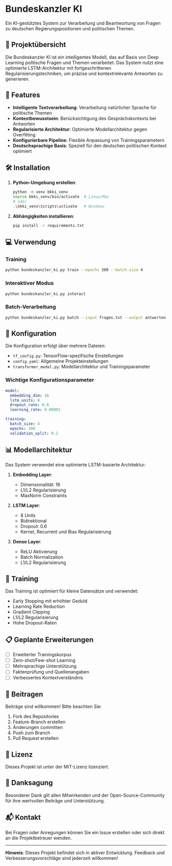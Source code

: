 # Bundeskanzler KI

Ein KI-gestütztes System zur Verarbeitung und Beantwortung von Fragen zu deutschen Regierungspositionen und politischen Themen.

## 🎯 Projektübersicht

Die Bundeskanzler KI ist ein intelligentes Modell, das auf Basis von Deep Learning politische Fragen und Themen verarbeitet. Das System nutzt eine optimierte LSTM-Architektur mit fortgeschrittenen Regularisierungstechniken, um präzise und kontextrelevante Antworten zu generieren.

## 🚀 Features

- **Intelligente Textverarbeitung**: Verarbeitung natürlicher Sprache für politische Themen
- **Kontextbewusstsein**: Berücksichtigung des Gesprächskontexts bei Antworten
- **Regularisierte Architektur**: Optimierte Modellarchitektur gegen Overfitting
- **Konfigurierbare Pipeline**: Flexible Anpassung von Trainingsparametern
- **Deutschsprachige Basis**: Speziell für den deutschen politischen Kontext optimiert

## 🛠 Installation

1. **Python-Umgebung erstellen**:
   ```bash
   python -m venv bkki_venv
   source bkki_venv/bin/activate  # Linux/Mac
   # oder
   .\bkki_venv\Scripts\activate   # Windows
   ```

2. **Abhängigkeiten installieren**:
   ```bash
   pip install -r requirements.txt
   ```

## 💻 Verwendung

### Training

```bash
python bundeskanzler_ki.py train --epochs 200 --batch_size 4
```

### Interaktiver Modus

```bash
python bundeskanzler_ki.py interact
```

### Batch-Verarbeitung

```bash
python bundeskanzler_ki.py batch --input fragen.txt --output antworten.csv
```

## 🔧 Konfiguration

Die Konfiguration erfolgt über mehrere Dateien:

- `tf_config.py`: TensorFlow-spezifische Einstellungen
- `config.yaml`: Allgemeine Projekteinstellungen
- `transformer_model.py`: Modellarchitektur und Trainingsparameter

### Wichtige Konfigurationsparameter

```yaml
model:
  embedding_dim: 16
  lstm_units: 8
  dropout_rate: 0.6
  learning_rate: 0.00001

training:
  batch_size: 4
  epochs: 200
  validation_split: 0.2
```

## 📊 Modellarchitektur

Das System verwendet eine optimierte LSTM-basierte Architektur:

1. **Embedding Layer**: 
   - Dimensionalität: 16
   - L1/L2 Regularisierung
   - MaxNorm Constraints

2. **LSTM Layer**:
   - 8 Units
   - Bidirektional
   - Dropout: 0.6
   - Kernel, Recurrent und Bias Regularisierung

3. **Dense Layer**:
   - ReLU Aktivierung
   - Batch Normalization
   - L1/L2 Regularisierung

## 🔄 Training

Das Training ist optimiert für kleine Datensätze und verwendet:

- Early Stopping mit erhöhter Geduld
- Learning Rate Reduction
- Gradient Clipping
- L1/L2 Regularisierung
- Hohe Dropout-Raten

## 📋 Geplante Erweiterungen

- [ ] Erweiterter Trainingskorpus
- [ ] Zero-shot/Few-shot Learning
- [ ] Mehrsprachige Unterstützung
- [ ] Faktenprüfung und Quellenangaben
- [ ] Verbessertes Kontextverständnis

## 🤝 Beitragen

Beiträge sind willkommen! Bitte beachten Sie:

1. Fork des Repositories
2. Feature-Branch erstellen
3. Änderungen committen
4. Push zum Branch
5. Pull Request erstellen

## 📝 Lizenz

Dieses Projekt ist unter der MIT-Lizenz lizenziert.

## 🙏 Danksagung

Besonderer Dank gilt allen Mitwirkenden und der Open-Source-Community für ihre wertvollen Beiträge und Unterstützung.

## 📬 Kontakt

Bei Fragen oder Anregungen können Sie ein Issue erstellen oder sich direkt an die Projektbetreuer wenden.

---

**Hinweis**: Dieses Projekt befindet sich in aktiver Entwicklung. Feedback und Verbesserungsvorschläge sind jederzeit willkommen!
